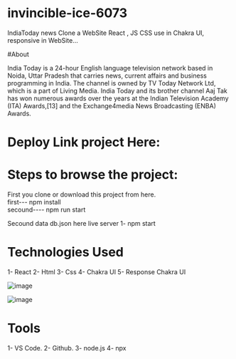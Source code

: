 # invincible-ice-6073
IndiaToday news Clone a WebSite React , JS  CSS use in Chakra UI, responsive in WebSite... 


#About

India Today is a 24-hour English language television network based in Noida, Uttar Pradesh that carries news, current affairs and business programming in India. The channel is owned by TV Today Network Ltd, which is a part of Living Media. India Today and its brother channel Aaj Tak has won numerous awards over the years at the Indian Television Academy (ITA) Awards,[13] and the Exchange4media News Broadcasting (ENBA) Awards.

# Deploy Link project Here:



# Steps to browse the project:

First you clone or download this project from here.
<br>
first--- npm install
<br>
secound---- npm run start
<br>

Secound data db.json here live server 
1- npm start


# Technologies Used

1- React
2- Html
3- Css
4- Chakra UI
5- Response Chakra UI

![image](https://user-images.githubusercontent.com/101393695/193447881-b0a25af6-d215-4df6-8fb3-21801ffb3038.png)


![image](https://user-images.githubusercontent.com/101393695/193447921-2a404030-813c-4789-a381-c6c159352608.png)

# Tools
1- VS Code. 
2- Github.
3- node.js
4- npx 


